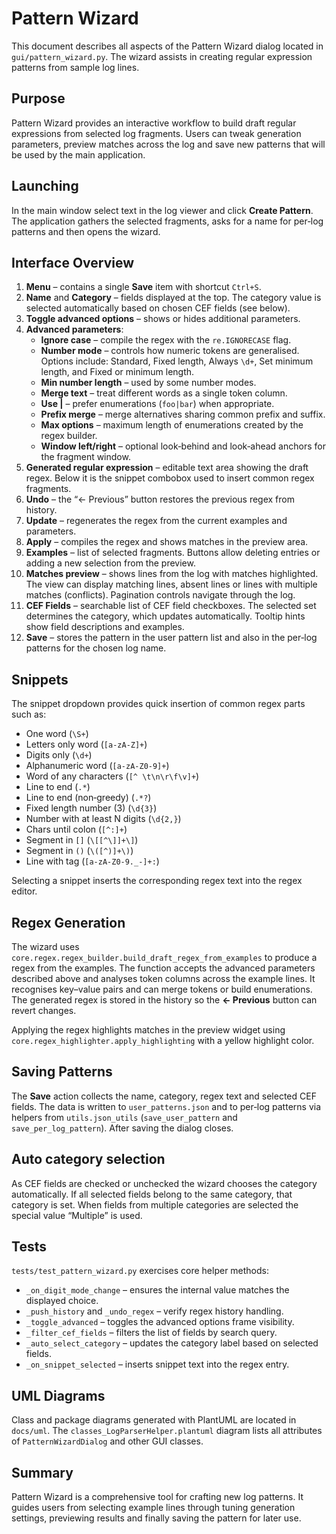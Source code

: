 # Pattern Wizard

This document describes all aspects of the Pattern Wizard dialog located in `gui/pattern_wizard.py`. The wizard assists in creating regular expression patterns from sample log lines.

## Purpose

Pattern Wizard provides an interactive workflow to build draft regular expressions from selected log fragments. Users can tweak generation parameters, preview matches across the log and save new patterns that will be used by the main application.

## Launching

In the main window select text in the log viewer and click **Create Pattern**. The application gathers the selected fragments, asks for a name for per‑log patterns and then opens the wizard.

## Interface Overview

1. **Menu** – contains a single **Save** item with shortcut `Ctrl+S`.
2. **Name** and **Category** – fields displayed at the top. The category value is selected automatically based on chosen CEF fields (see below).
3. **Toggle advanced options** – shows or hides additional parameters.
4. **Advanced parameters**:
   - **Ignore case** – compile the regex with the `re.IGNORECASE` flag.
   - **Number mode** – controls how numeric tokens are generalised. Options include: Standard, Fixed length, Always `\d+`, Set minimum length, and Fixed or minimum length.
   - **Min number length** – used by some number modes.
   - **Merge text** – treat different words as a single token column.
   - **Use |** – prefer enumerations (`foo|bar`) when appropriate.
   - **Prefix merge** – merge alternatives sharing common prefix and suffix.
   - **Max options** – maximum length of enumerations created by the regex builder.
   - **Window left/right** – optional look‑behind and look‑ahead anchors for the fragment window.
5. **Generated regular expression** – editable text area showing the draft regex. Below it is the snippet combobox used to insert common regex fragments.
6. **Undo** – the “← Previous” button restores the previous regex from history.
7. **Update** – regenerates the regex from the current examples and parameters.
8. **Apply** – compiles the regex and shows matches in the preview area.
9. **Examples** – list of selected fragments. Buttons allow deleting entries or adding a new selection from the preview.
10. **Matches preview** – shows lines from the log with matches highlighted. The view can display matching lines, absent lines or lines with multiple matches (conflicts). Pagination controls navigate through the log.
11. **CEF Fields** – searchable list of CEF field checkboxes. The selected set determines the category, which updates automatically. Tooltip hints show field descriptions and examples.
12. **Save** – stores the pattern in the user pattern list and also in the per‑log patterns for the chosen log name.

## Snippets

The snippet dropdown provides quick insertion of common regex parts such as:

- One word (`\S+`)
- Letters only word (`[a-zA-Z]+`)
- Digits only (`\d+`)
- Alphanumeric word (`[a-zA-Z0-9]+`)
- Word of any characters (`[^ \t\n\r\f\v]+`)
- Line to end (`.*`)
- Line to end (non‑greedy) (`.*?`)
- Fixed length number (3) (`\d{3}`)
- Number with at least N digits (`\d{2,}`)
- Chars until colon (`[^:]+`)
- Segment in `[]` (`\[[^\]]+\]`)
- Segment in `()` (`\([^)]+\)`)
- Line with tag (`[a-zA-Z0-9._-]+:`)

Selecting a snippet inserts the corresponding regex text into the regex editor.

## Regex Generation

The wizard uses `core.regex.regex_builder.build_draft_regex_from_examples` to produce a regex from the examples. The function accepts the advanced parameters described above and analyses token columns across the example lines. It recognises key–value pairs and can merge tokens or build enumerations. The generated regex is stored in the history so the **← Previous** button can revert changes.

Applying the regex highlights matches in the preview widget using `core.regex_highlighter.apply_highlighting` with a yellow highlight color.

## Saving Patterns

The **Save** action collects the name, category, regex text and selected CEF fields. The data is written to `user_patterns.json` and to per‑log patterns via helpers from `utils.json_utils` (`save_user_pattern` and `save_per_log_pattern`). After saving the dialog closes.

## Auto category selection

As CEF fields are checked or unchecked the wizard chooses the category automatically. If all selected fields belong to the same category, that category is set. When fields from multiple categories are selected the special value “Multiple” is used.

## Tests

`tests/test_pattern_wizard.py` exercises core helper methods:

- `_on_digit_mode_change` – ensures the internal value matches the displayed choice.
- `_push_history` and `_undo_regex` – verify regex history handling.
- `_toggle_advanced` – toggles the advanced options frame visibility.
- `_filter_cef_fields` – filters the list of fields by search query.
- `_auto_select_category` – updates the category label based on selected fields.
- `_on_snippet_selected` – inserts snippet text into the regex entry.

## UML Diagrams

Class and package diagrams generated with PlantUML are located in `docs/uml`. The `classes_LogParserHelper.plantuml` diagram lists all attributes of `PatternWizardDialog` and other GUI classes.

## Summary

Pattern Wizard is a comprehensive tool for crafting new log patterns. It guides users from selecting example lines through tuning generation settings, previewing results and finally saving the pattern for later use.
